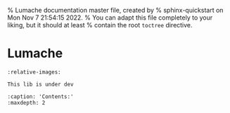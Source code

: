 % Lumache documentation master file, created by
% sphinx-quickstart on Mon Nov  7 21:54:15 2022.
% You can adapt this file completely to your liking, but it should at least
% contain the root `toctree` directive.

# Lumache

```{include} ../../README.md
:relative-images:
```

```{warning}
This lib is under dev
```


```{toctree}
:caption: 'Contents:'
:maxdepth: 2
```

